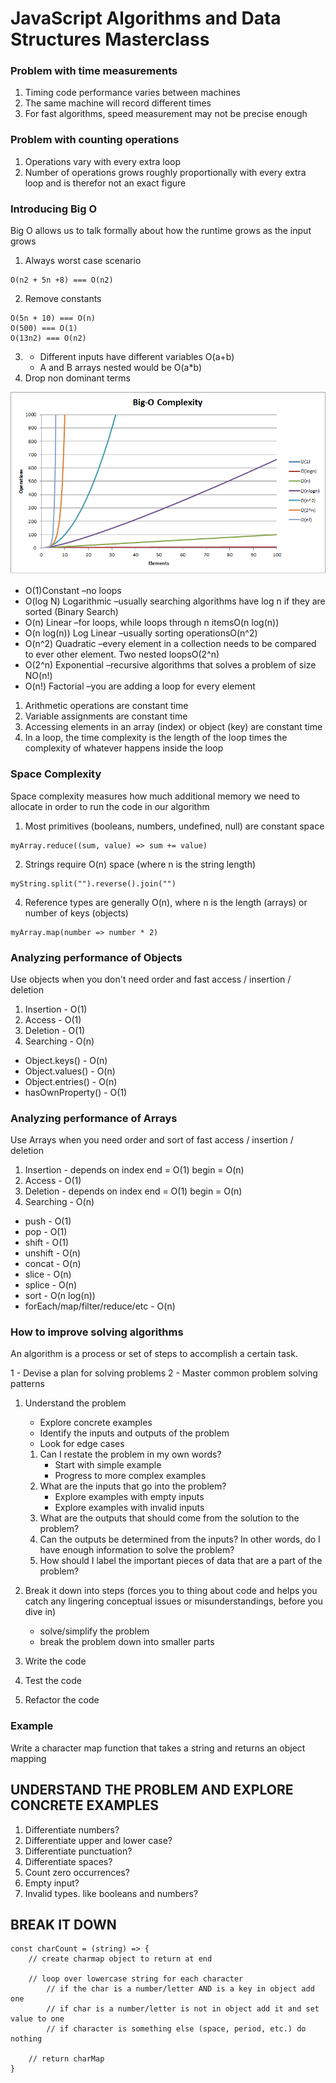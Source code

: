 # JavaScript Algorithms and Data Structures Masterclass

### Problem with time measurements
1. Timing code performance varies between machines
2. The same machine will record different times
3. For fast algorithms, speed measurement may not be precise enough

### Problem with counting operations
1. Operations vary with every extra loop
2. Number of operations grows roughly proportionally with every extra loop and is therefor not an exact figure

### Introducing Big O
Big O allows us to talk formally about how the runtime grows as the input grows

1. Always worst case scenario
```
O(n2 + 5n +8) === O(n2)
```
2. Remove constants
```
O(5n + 10) === O(n)
O(500) === O(1)
O(13n2) === O(n2)
```
3. - Different inputs have different variables O(a+b)
   - A and B arrays nested would be O(a*b)
4. Drop non dominant terms

![Big O Chart](big-o-chart.png)

- O(1)Constant –no loops
- O(log N) Logarithmic –usually searching algorithms have log n if they are sorted (Binary Search)
- O(n) Linear –for loops, while loops through n itemsO(n log(n))
- O(n log(n)) Log Linear –usually sorting operationsO(n^2)
- O(n^2) Quadratic –every element in a collection needs to be compared to ever other element. Two nested loopsO(2^n)
- O(2^n) Exponential –recursive algorithms that solves a problem of size NO(n!)
- O(n!) Factorial –you are adding a loop for every element

1. Arithmetic operations are constant time
2. Variable assignments are constant time
3. Accessing elements in an array (index) or object (key) are constant time
4. In a loop, the time complexity is the length of the loop times the complexity of whatever happens inside the loop

### Space Complexity
Space complexity measures how much additional memory we need to allocate in order to run the code in our algorithm

1. Most primitives (booleans, numbers, undefined, null) are constant space
```
myArray.reduce((sum, value) => sum += value)
```
2. Strings require O(n) space (where n is the string length)
```
myString.split("").reverse().join("")
```
4. Reference types are generally O(n), where n is the length (arrays) or number of keys (objects)
```
myArray.map(number => number * 2)
```

### Analyzing performance of Objects
Use objects when you don't need order and fast access / insertion / deletion
1. Insertion - O(1)
2. Access - O(1)
3. Deletion - O(1)
4. Searching - O(n)

- Object.keys() - O(n)
- Object.values() - O(n)
- Object.entries() - O(n)
- hasOwnProperty() - O(1)

### Analyzing performance of Arrays
Use Arrays when you need order and sort of fast access / insertion / deletion
1. Insertion - depends on index end = O(1) begin = O(n)
2. Access - O(1)
3. Deletion - depends on index end = O(1) begin = O(n)
4. Searching - O(n)

- push - O(1)
- pop - O(1)
- shift - O(1)
- unshift - O(n)
- concat - O(n)
- slice - O(n)
- splice - O(n)
- sort - O(n log(n))
- forEach/map/filter/reduce/etc - O(n)

### How to improve solving algorithms
An algorithm is a process or set of steps to accomplish a certain task.

1 - Devise a plan for solving problems
2 - Master common problem solving patterns

1. Understand the problem
   - Explore concrete examples
   - Identify the inputs and outputs of the problem
   - Look for edge cases

   1.  Can I restate the problem in my own words?
		- Start with simple example
		- Progress to more complex examples
   2.  What are the inputs that go into the problem?
		- Explore examples with empty inputs
		- Explore examples with invalid inputs
   3.  What are the outputs that should come from the solution to the problem?
   4.  Can the outputs be determined from the inputs? In other words, do I have enough information to solve the problem?
   5.  How should I label the important pieces of data that are a part of the problem?

2. Break it down into steps (forces you to thing about code and helps you catch any lingering conceptual issues or misunderstandings, before you dive in)
   - solve/simplify the problem
   - break the problem down into smaller parts

3. Write the code
4. Test the code
5. Refactor the code

### Example
Write a character map function that takes a string and returns an object mapping

UNDERSTAND THE PROBLEM AND EXPLORE CONCRETE EXAMPLES
----------------------------------------------------
1. Differentiate numbers?
2. Differentiate upper and lower case?
3. Differentiate punctuation?
4. Differentiate spaces?
5. Count zero occurrences?
6. Empty input?
7. Invalid types. like booleans and numbers?

BREAK IT DOWN
-------------
```
const charCount = (string) => {
	// create charmap object to return at end

	// loop over lowercase string for each character
		// if the char is a number/letter AND is a key in object add one
		// if char is a number/letter is not in object add it and set value to one
		// if character is something else (space, period, etc.) do nothing

	// return charMap
}
```